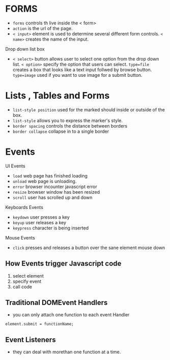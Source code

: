 # FORMS
- `forms` controls th live inside the < form>
- `action` is the url of the page.
- `< input>` element is used to determine several different form controls.
`< name>` creates the name of the input.

Drop down list box
- `< select>` button allows user to select one option from the drop down list.
`< option>` specify the option that users can select.
`type=file` creates a box that looks like a text input follwed by browse button.
`type=image` used if you want to use image for a submit button.
# Lists , Tables and Forms
- `list-style position` used for the marked should inside or outside of the box.
- `list-style` allows you to express the marker's style.
- `border spacing` controls the distance between borders
- `border collapse` collapse in to a single border

# Events
UI Events
- `load` web page has finished loading
- `unload` web page is unloading.
- `error` browser incounter javascript error
- `resize` browser window has been resized
- `scroll` user has scrolled up and down

Keyboards Events
- `keydown` user presses a key
- `keyup` user releases a key
- `keypress` character is being inserted

Mouse Events 
- `click` presses and releases a button over the sane element 
mouse down 

## How Events trigger Javascript code 
1. select element 
2. specify event 
3. call code

## Traditional DOMEvent Handlers
- you can only attach one function to each event Handler
```
element.submit = functionName;
```
## Event Listeners
- they can deal with morethan one function at a time.
